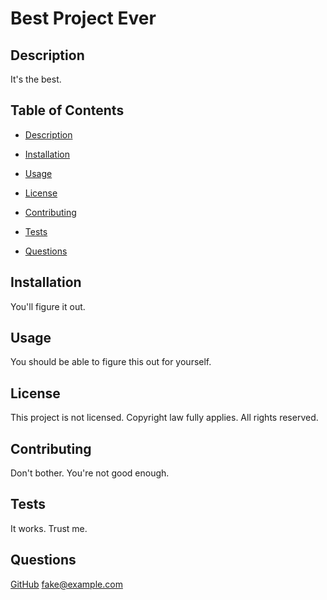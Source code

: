 # Best Project Ever 

  ## Description

  It's the best.

  ## Table of Contents

  * [Description](#description)

  * [Installation](#installation)
  
  * [Usage](#usage)
  
  * [License](#license)
  
  * [Contributing](#contributing)
  
  * [Tests](#tests)
  
  * [Questions](#questions)

  ## Installation

  You'll figure it out.

  ## Usage

  You should be able to figure this out for yourself.

  ## License

  This project is not licensed. Copyright law fully applies. All rights reserved.

  ## Contributing

  Don't bother. You're not good enough.

  ## Tests

  It works. Trust me.

  ## Questions

  [GitHub](https://github.com/GorgonHead)
<fake@example.com>

  